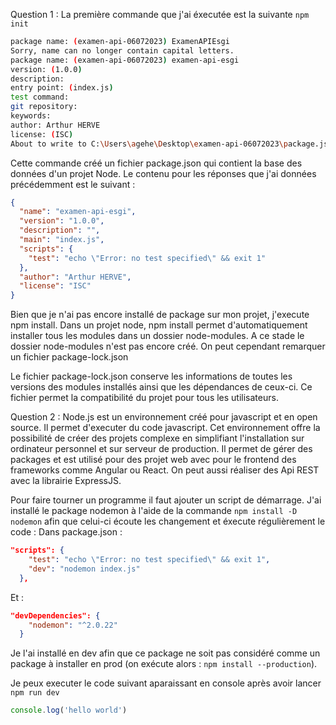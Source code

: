 Question 1 :
La première commande que j'ai éxecutée est la suivante
`npm init`

```bash
package name: (examen-api-06072023) ExamenAPIEsgi
Sorry, name can no longer contain capital letters.
package name: (examen-api-06072023) examen-api-esgi
version: (1.0.0)
description:
entry point: (index.js)
test command:
git repository:
keywords:
author: Arthur HERVE
license: (ISC)
About to write to C:\Users\agehe\Desktop\examen-api-06072023\package.json:
```

Cette commande créé un fichier package.json qui contient la base des données d'un projet Node. Le contenu pour les réponses que j'ai données précédemment est le suivant :
```json
{
  "name": "examen-api-esgi",
  "version": "1.0.0",
  "description": "",
  "main": "index.js",
  "scripts": {
    "test": "echo \"Error: no test specified\" && exit 1"
  },
  "author": "Arthur HERVE",
  "license": "ISC"
}
```

Bien que je n'ai pas encore installé de package sur mon projet, j'execute npm install. Dans un projet node, npm install permet d'automatiquement installer tous les modules dans un dossier node-modules. A ce stade le dossier node-modules n'est pas encore créé. On peut cependant remarquer un fichier package-lock.json

Le fichier package-lock.json conserve les informations de toutes les versions des modules installés ainsi que les dépendances de ceux-ci. Ce fichier permet la compatibilité du projet pour tous les utilisateurs.

Question 2 :
Node.js est un environnement créé pour javascript et en open source. Il permet d'executer du code javascript. Cet environnement offre la possibilité de créer des projets complexe en simplifiant l'installation sur ordinateur personnel et sur serveur de production. Il permet de gérer des packages et est utilisé pour des projet web avec pour le frontend des frameworks comme Angular ou React. On peut aussi réaliser des Api REST avec la librairie ExpressJS. 


Pour faire tourner un programme il faut ajouter un script de démarrage. J'ai installé le package nodemon à l'aide de la commande `npm install -D nodemon` afin que celui-ci écoute les changement et éxecute régulièrement le code :
Dans package.json :
```json
"scripts": {
    "test": "echo \"Error: no test specified\" && exit 1",
    "dev": "nodemon index.js"
  },
```

Et :

```json
"devDependencies": {
    "nodemon": "^2.0.22"
  }
```

Je l'ai installé en dev afin que ce package ne soit pas considéré comme un package à installer en prod (on exécute alors : `npm install --production`).

Je peux executer le code suivant aparaissant en console après avoir lancer `npm run dev`
```javascript
console.log('hello world')
```